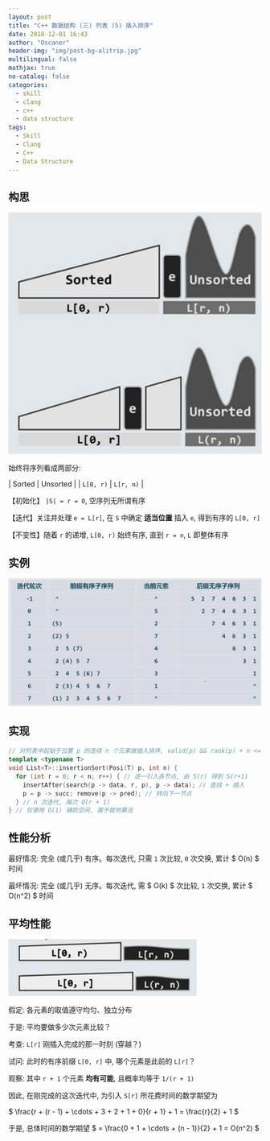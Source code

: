 ```yaml
---
layout: post
title: "C++ 数据结构 (三) 列表 (5) 插入排序"
date: 2018-12-01 16:43
author: "Oscaner"
header-img: "img/post-bg-alitrip.jpg"
multilingual: false
mathjax: true
no-catalog: false
categories:
  - skill
  - clang
  - c++
  - data structure
tags:
  - Skill
  - Clang
  - C++
  - Data Structure
---
```


## 构思

![1.png](/img/in-post/skill/data-structure/post-list-insertion-sort/1.png)

始终将序列看成两部分:

| Sorted | Unsorted |
| `L[0, r)` | `L[r, n)` |

【初始化】 `|S| = r = 0`, 空序列无所谓有序

【迭代】关注并处理 `e = L[r]`, 在 `S` 中确定 **适当位置** 插入 `e`, 得到有序的 `L[0, r]`

【不变性】随着 `r` 的递增, `L[0, r)` 始终有序, 直到 `r = n`, `L` 即整体有序

## 实例

![2.png](/img/in-post/skill/data-structure/post-list-insertion-sort/2.png)

## 实现

```cpp
// 对列表中起始于位置 p 的连续 n 个元素做插入排序, valid(p) && rank(p) + n <= size
template <typename T>
void List<T>::insertionSort(Posi(T) p, int n) {
  for (int r = 0; r < n; r++) { // 逐一引入各节点, 由 S(r) 得到 S(r+1)
    insertAfter(search(p -> data, r, p), p -> data); // 查找 + 插入
    p = p -> succ; remove(p -> pred); // 转向下一节点
  } // n 次迭代, 每次 O(r + 1)
} // 仅使用 O(1) 辅助空间, 属于就地算法
```

## 性能分析

最好情况: 完全 (或几乎) 有序。每次迭代, 只需 `1` 次比较, `0` 次交换, 累计 $ O(n) $ 时间

最坏情况: 完全 (或几乎) 无序。每次迭代, 需 $ O(k) $ 次比较, `1` 次交换, 累计 $ O(n^2) $ 时间

## 平均性能

![3.png](/img/in-post/skill/data-structure/post-list-insertion-sort/3.png)

假定: 各元素的取值遵守均匀、独立分布

于是: 平均要做多少次元素比较？

考查: `L[r]` 刚插入完成的那一时刻 (穿越？)

试问: 此时的有序前缀 `L[0, r]` 中, 哪个元素是此前的 `L[r]`？

观察: 其中 `r + 1` 个元素 **均有可能**, 且概率均等于 `1/(r + 1)`

因此, 在刚完成的这次迭代中, 为引入 `S[r]` 所花费时间的数学期望为

$ \frac{r + (r - 1) + \cdots + 3 + 2 + 1 + 0}{r + 1} + 1 = \frac{r}{2} + 1 $

于是, 总体时间的数学期望 $ = \frac{0 + 1 + \cdots + (n - 1)}{2} + 1 = O(n^2) $
